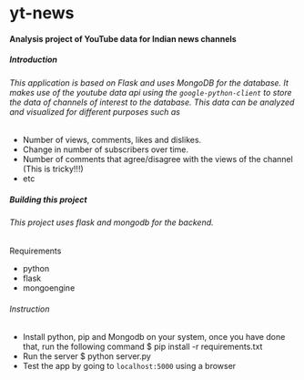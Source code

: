 # yt-news

#### Analysis project of YouTube data for Indian news channels

##### Introduction

###### This application is based on Flask and uses MongoDB for the database. It makes use of the youtube data api using the `google-python-client` to store the data of channels of interest to the database. This data can be analyzed and visualized for different purposes such as

- Number of views, comments, likes and dislikes.
- Change in number of subscribers over time.
- Number of comments that agree/disagree with the views of the channel (This is tricky!!!)
- etc

##### Building this project

###### This project uses flask and mongodb for the backend.
Requirements
- python
- flask
- mongoengine

###### Instruction
- Install python, pip and Mongodb on your system, once you have done that, run the following command
    $ pip install -r requirements.txt
- Run the server
    $ python server.py
- Test the app by going to `localhost:5000` using a browser
